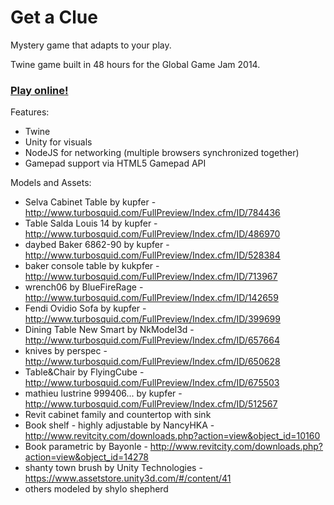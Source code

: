 Get a Clue
=============

Mystery game that adapts to your play.

Twine game built in 48 hours for the Global Game Jam 2014.

### [Play online!](http://get-a-clue.herokuapp.com)

Features:
- Twine
- Unity for visuals
- NodeJS for networking (multiple browsers synchronized together)
- Gamepad support via HTML5 Gamepad API

Models and Assets:
- Selva Cabinet Table by kupfer - http://www.turbosquid.com/FullPreview/Index.cfm/ID/784436 
- Table Salda Louis 14 by kupfer - http://www.turbosquid.com/FullPreview/Index.cfm/ID/486970
- daybed Baker 6862-90 by kupfer - http://www.turbosquid.com/FullPreview/Index.cfm/ID/528384
- baker console table by kukpfer - http://www.turbosquid.com/FullPreview/Index.cfm/ID/713967
- wrench06 by BlueFireRage - http://www.turbosquid.com/FullPreview/Index.cfm/ID/142659
- Fendi Ovidio Sofa by kupfer - http://www.turbosquid.com/FullPreview/Index.cfm/ID/399699
- Dining Table New Smart by NkModel3d - http://www.turbosquid.com/FullPreview/Index.cfm/ID/657664
- knives by perspec - http://www.turbosquid.com/FullPreview/Index.cfm/ID/650628
- Table&Chair by FlyingCube - http://www.turbosquid.com/FullPreview/Index.cfm/ID/675503
- mathieu lustrine 999406... by kupfer - http://www.turbosquid.com/FullPreview/Index.cfm/ID/512567 
- Revit cabinet family and countertop with sink
- Book shelf - highly adjustable by NancyHKA - http://www.revitcity.com/downloads.php?action=view&object_id=10160
- Book parametric by Bayonle - http://www.revitcity.com/downloads.php?action=view&object_id=14278
- shanty town brush by Unity Technologies - https://www.assetstore.unity3d.com/#/content/41
- others modeled by shylo shepherd

